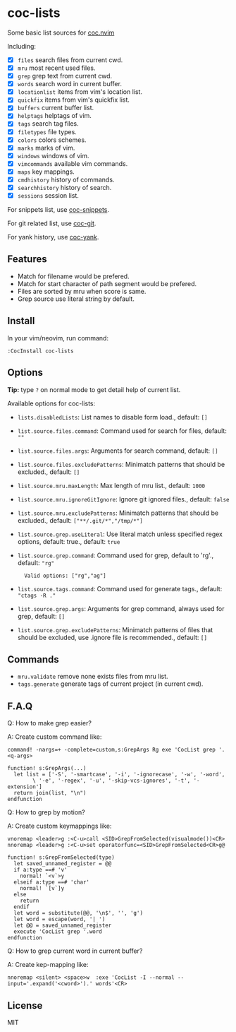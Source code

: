 # coc-lists

Some basic list sources for [coc.nvim](https://github.com/neoclide/coc.nvim/)

Including:

- [x] `files` search files from current cwd.
- [x] `mru` most recent used files.
- [x] `grep` grep text from current cwd.
- [x] `words` search word in current buffer.
- [x] `locationlist` items from vim's location list.
- [x] `quickfix` items from vim's quickfix list.
- [x] `buffers` current buffer list.
- [x] `helptags` helptags of vim.
- [x] `tags` search tag files.
- [x] `filetypes` file types.
- [x] `colors` colors schemes.
- [x] `marks` marks of vim.
- [x] `windows` windows of vim.
- [x] `vimcommands` available vim commands.
- [x] `maps` key mappings.
- [x] `cmdhistory` history of commands.
- [x] `searchhistory` history of search.
- [x] `sessions` session list.

For snippets list, use [coc-snippets](https://github.com/neoclide/coc-snippets).

For git related list, use [coc-git](https://github.com/neoclide/coc-git).

For yank history, use [coc-yank](https://github.com/neoclide/coc-yank).

## Features

- Match for filename would be prefered.
- Match for start character of path segment would be prefered.
- Files are sorted by mru when score is same.
- Grep source use literal string by default.

## Install

In your vim/neovim, run command:

```
:CocInstall coc-lists
```

## Options

**Tip:** type `?` on normal mode to get detail help of current list.

Available options for coc-lists:

- `lists.disabledLists`: List names to disable form load., default: `[]`

- `list.source.files.command`: Command used for search for files, default: `""`

- `list.source.files.args`: Arguments for search command, default: `[]`

- `list.source.files.excludePatterns`: Minimatch patterns that should be excluded., default: `[]`

- `list.source.mru.maxLength`: Max length of mru list., default: `1000`

- `list.source.mru.ignoreGitIgnore`: Ignore git ignored files., default: `false`

- `list.source.mru.excludePatterns`: Minimatch patterns that should be excluded., default: `["**/.git/*","/tmp/*"]`

- `list.source.grep.useLiteral`: Use literal match unless specified regex options, default: true., default: `true`

- `list.source.grep.command`: Command used for grep, default to 'rg'., default: `"rg"`

      	Valid options: ["rg","ag"]

- `list.source.tags.command`: Command used for generate tags., default: `"ctags -R ."`

- `list.source.grep.args`: Arguments for grep command, always used for grep, default: `[]`

- `list.source.grep.excludePatterns`: Minimatch patterns of files that should be excluded, use .ignore file is recommended., default: `[]`

## Commands

- `mru.validate` remove none exists files from mru list.
- `tags.generate` generate tags of current project (in current cwd).

## F.A.Q

Q: How to make grep easier?

A: Create custom command like:

```vim
command! -nargs=+ -complete=custom,s:GrepArgs Rg exe 'CocList grep '.<q-args>

function! s:GrepArgs(...)
  let list = ['-S', '-smartcase', '-i', '-ignorecase', '-w', '-word',
        \ '-e', '-regex', '-u', '-skip-vcs-ignores', '-t', '-extension']
  return join(list, "\n")
endfunction
```

Q: How to grep by motion?

A: Create custom keymappings like:

```vim
vnoremap <leader>g :<C-u>call <SID>GrepFromSelected(visualmode())<CR>
nnoremap <leader>g :<C-u>set operatorfunc=<SID>GrepFromSelected<CR>g@

function! s:GrepFromSelected(type)
  let saved_unnamed_register = @@
  if a:type ==# 'v'
    normal! `<v`>y
  elseif a:type ==# 'char'
    normal! `[v`]y
  else
    return
  endif
  let word = substitute(@@, '\n$', '', 'g')
  let word = escape(word, '| ')
  let @@ = saved_unnamed_register
  execute 'CocList grep '.word
endfunction
```

Q: How to grep current word in current buffer?

A: Create kep-mapping like:

```vim
nnoremap <silent> <space>w  :exe 'CocList -I --normal --input='.expand('<cword>').' words'<CR>
```

## License

MIT
